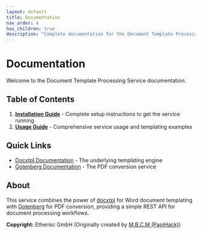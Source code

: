 ```yaml
---
layout: default
title: Documentation
nav_order: 4
has_children: true
description: "Complete documentation for the Document Template Processing Service."
---
```


# Documentation

Welcome to the Document Template Processing Service documentation.

## Table of Contents

1. **[Installation Guide](installation.md)** - Complete setup instructions to get the service running
2. **[Usage Guide](usage.md)** - Comprehensive service usage and templating examples

## Quick Links

- [Docxtpl Documentation](https://docxtpl.readthedocs.io/) - The underlying templating engine
- [Gotenberg Documentation](https://gotenberg.dev/) - The PDF conversion service

## About

This service combines the power of [docxtpl](https://github.com/elapouya/python-docx-template) for Word document templating with [Gotenberg](https://gotenberg.dev) for PDF conversion, providing a simple REST API for document processing workflows.

**Copyright:** Etherisc GmbH (Originally created by [M.B.C.M (PapiHack)](https://github.com/PapiHack)) 
